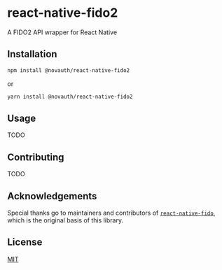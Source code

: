 # react-native-fido2

A FIDO2 API wrapper for React Native

## Installation

```sh
npm install @novauth/react-native-fido2
```

or

```sh
yarn install @novauth/react-native-fido2
```

## Usage

TODO

## Contributing

TODO

## Acknowledgements

Special thanks go to maintainers and contributors of [`react-native-fido`](https://github.com/Emad-salah/react-native-fido), which is the original basis of this library.

## License

[MIT](LICENSE)